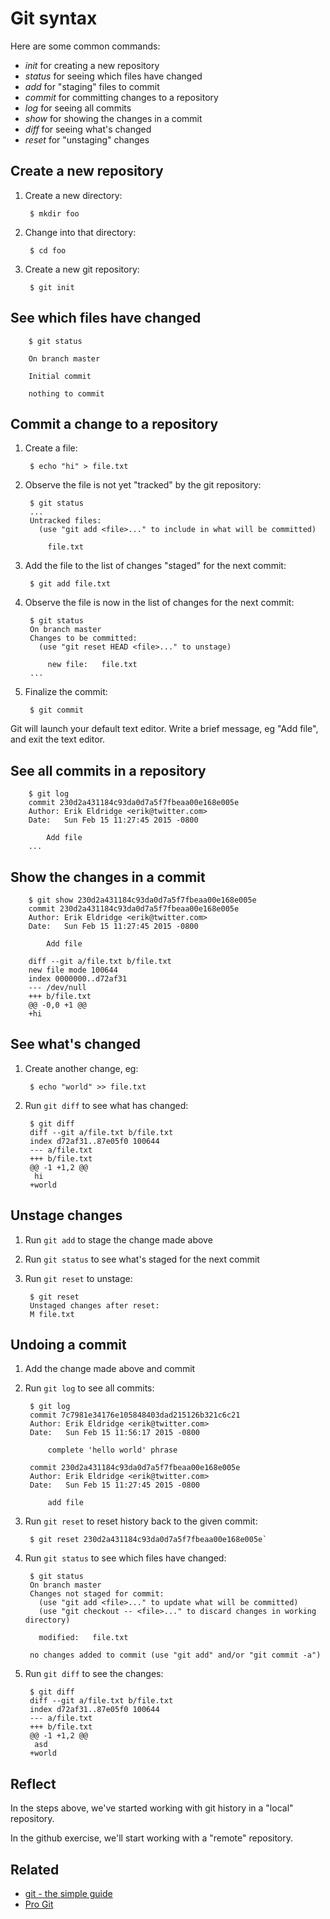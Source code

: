 # Git syntax

Here are some common commands:
* _init_ for creating a new repository
* _status_ for seeing which files have changed
* _add_ for "staging" files to commit
* _commit_ for committing changes to a repository
* _log_ for seeing all commits
* _show_ for showing the changes in a commit
* _diff_ for seeing what's changed
* _reset_ for "unstaging" changes

## Create a new repository

1. Create a new directory:

        $ mkdir foo

1. Change into that directory:

        $ cd foo

1. Create a new git repository:

        $ git init


## See which files have changed

        $ git status
        
        On branch master
        
        Initial commit
        
        nothing to commit

## Commit a change to a repository

1. Create a file:

        $ echo "hi" > file.txt

1. Observe the file is not yet "tracked" by the git repository:

        $ git status
        ...
        Untracked files:
          (use "git add <file>..." to include in what will be committed)
        
        	file.txt

1. Add the file to the list of changes "staged" for the next commit:

        $ git add file.txt

1. Observe the file is now in the list of changes for the next commit:

        $ git status
        On branch master
        Changes to be committed:
          (use "git reset HEAD <file>..." to unstage)
        
        	new file:   file.txt
        ...

1. Finalize the commit:

        $ git commit

Git will launch your default text editor. Write a brief message, eg "Add file", and exit the text editor.

## See all commits in a repository

        $ git log
        commit 230d2a431184c93da0d7a5f7fbeaa00e168e005e
        Author: Erik Eldridge <erik@twitter.com>
        Date:   Sun Feb 15 11:27:45 2015 -0800
        
            Add file
        ...

## Show the changes in a commit

        $ git show 230d2a431184c93da0d7a5f7fbeaa00e168e005e
        commit 230d2a431184c93da0d7a5f7fbeaa00e168e005e
        Author: Erik Eldridge <erik@twitter.com>
        Date:   Sun Feb 15 11:27:45 2015 -0800
        
            Add file
        
        diff --git a/file.txt b/file.txt
        new file mode 100644
        index 0000000..d72af31
        --- /dev/null
        +++ b/file.txt
        @@ -0,0 +1 @@
        +hi

## See what's changed

1. Create another change, eg:

        $ echo "world" >> file.txt

1. Run `git diff` to see what has changed:

        $ git diff
        diff --git a/file.txt b/file.txt
        index d72af31..87e05f0 100644
        --- a/file.txt
        +++ b/file.txt
        @@ -1 +1,2 @@
         hi
        +world

## Unstage changes

1. Run `git add` to stage the change made above
1. Run `git status` to see what's staged for the next commit
1. Run `git reset` to unstage:

        $ git reset
        Unstaged changes after reset:
        M file.txt

## Undoing a commit

1. Add the change made above and commit
1. Run `git log` to see all commits:

        $ git log
        commit 7c7981e34176e105848403dad215126b321c6c21
        Author: Erik Eldridge <erik@twitter.com>
        Date:   Sun Feb 15 11:56:17 2015 -0800

            complete 'hello world' phrase

        commit 230d2a431184c93da0d7a5f7fbeaa00e168e005e
        Author: Erik Eldridge <erik@twitter.com>
        Date:   Sun Feb 15 11:27:45 2015 -0800

            add file

1. Run `git reset` to reset history back to the given commit:

        $ git reset 230d2a431184c93da0d7a5f7fbeaa00e168e005e`

1. Run `git status` to see which files have changed:

        $ git status
        On branch master
        Changes not staged for commit:
          (use "git add <file>..." to update what will be committed)
          (use "git checkout -- <file>..." to discard changes in working directory)
        
          modified:   file.txt
        
        no changes added to commit (use "git add" and/or "git commit -a")

1. Run `git diff` to see the changes:

        $ git diff
        diff --git a/file.txt b/file.txt
        index d72af31..87e05f0 100644
        --- a/file.txt
        +++ b/file.txt
        @@ -1 +1,2 @@
         asd
        +world

## Reflect

In the steps above, we've started working with git history in a "local" repository.

In the github exercise, we'll start working with a "remote" repository.

## Related

* [git - the simple guide](http://rogerdudler.github.io/git-guide/)
* [Pro Git](http://gitbookio.gitbooks.io/progit/)